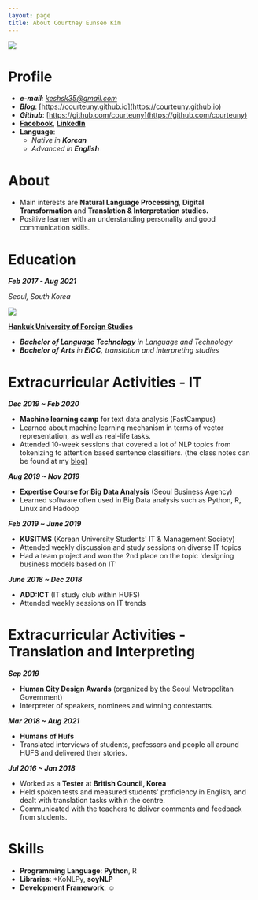 ```yaml
---
layout: page
title: About Courtney Eunseo Kim
---
```


<p>
  <img src ='https://user-images.githubusercontent.com/52257022/71989294-c0c5b900-3274-11ea-8a67-93e109bc4f18.png'>
 </p>
  
# Profile

- ***e-mail**: keshsk35@gmail.com*
- ***Blog***: [https://courteuny.github.io](https://courteuny.github.io)
- ***Github***: [https://github.com/courteuny](https://github.com/courteuny)
- **[Facebook](https://www.facebook.com/courtneyykim)**, **[LinkedIn](http://linkedin.com/in/eunseo-kim-444b9a175)**
- **Language**:
    - *Native in **Korean***
    - *Advanced in **English***

# About

- Main interests are **Natural Language Processing**, **Digital Transformation** and **Translation & Interpretation studies.**
- Positive learner with an understanding personality and good communication skills.

# Education

***Feb 2017 - Aug 2021***

*Seoul, South Korea*

<p>
  <img src ='https://user-images.githubusercontent.com/52257022/71989283-bc010500-3274-11ea-99f7-763f97000196.png'>
  </p>
  
**[Hankuk University of Foreign Studies](http://www.hufs.ac.kr/)**

- ***Bachelor of Language Technology** in Language and Technology*
- ***Bachelor of Arts** in **EICC,** translation and interpreting studies*

# Extracurricular Activities - IT

***Dec 2019 ~ Feb 2020***

- **Machine learning camp** for text data analysis (FastCampus)
- Learned about machine learning mechanism in terms of vector representation, as well as real-life tasks.
- Attended 10-week sessions that covered a lot of NLP topics from tokenizing to attention based sentence classifiers. (the class notes can be found at my [blog)](http://courteuny.github.io)

***Aug 2019 ~ Nov 2019***

- **Expertise Course for Big Data Analysis** (Seoul Business Agency)
- Learned software often used in Big Data analysis such as Python, R, Linux and Hadoop

***Feb 2019 ~ June 2019***

- **KUSITMS** (Korean University Students' IT & Management Society)
- Attended weekly discussion and study sessions on diverse IT topics
- Had a team project and won the 2nd place on the topic 'designing business models based on IT'

***June 2018 ~ Dec 2018***

- **ADD:ICT** (IT study club within HUFS)
- Attended weekly sessions on IT trends

# Extracurricular Activities - Translation and Interpreting

***Sep 2019*** 

- **Human City Design Awards** (organized by the Seoul Metropolitan Government)
- Interpreter of speakers, nominees and winning contestants.

***Mar 2018 ~ Aug 2021***

- **Humans of Hufs**
- Translated interviews of students, professors and people all around HUFS and delivered their stories.

***Jul 2016 ~ Jan 2018***

- Worked as a **Tester** at **British Council, Korea**
- Held spoken tests and measured students' proficiency in English, and dealt with translation tasks within the centre.
- Communicated with the teachers to deliver comments and feedback from students.

# Skills

- **Programming Language**:  **Python**, R
- **Libraries**:  *KoNLPy, **soyNLP**
- **Development Framework**:  ☺️
